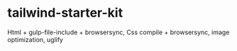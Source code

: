 # tailwind-starter-kit
Html + gulp-file-include + browsersync, Css compile + browsersync, image optimization, uglify
